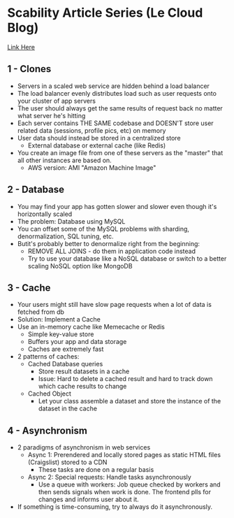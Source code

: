 # Scability Article Series (Le Cloud Blog)
[Link Here](https://web.archive.org/web/20221030091841/http://www.lecloud.net/tagged/scalability/chrono)

## 1 - Clones
- Servers in a scaled web service are hidden behind a load balancer
- The load balancer evenly distributes load such as user requests onto your cluster of app servers
- The user should always get the same results of request back no matter what server he's hitting
- Each server contains THE SAME codebase and DOESN'T store user related data (sessions, profile pics, etc) on memory
- User data should instead be stored in a centralized store
  - External database or external cache (like Redis)
- You create an image file from one of these servers as the "master" that all other instances are based on.
  - AWS version: AMI "Amazon Machine Image"

## 2 - Database

- You may find your app has gotten slower and slower even though it's horizontally scaled
- The problem: Database using MySQL
- You can offset some of the MySQL problems with sharding, denormalization, SQL tuning, etc. 
- Butit's probably better to denormalize right from the beginning:
  - REMOVE ALL JOINS - do them in application code instead
  - Try to use your database like a NoSQL database or switch to a better scaling NoSQL option like MongoDB

## 3 - Cache

- Your users might still have slow page requests when a lot of data is fetched from db
- Solution: Implement a Cache
- Use an in-memory cache like Memecache or Redis
  - Simple key-value store
  - Buffers your app and data storage
  - Caches are extremely fast
- 2 patterns of caches:
  - Cached Database queries
    - Store result datasets in a cache
    - Issue: Hard to delete a cached result and hard to track down which cache results to change
  - Cached Object
    - Let your class assemble a dataset and store the instance of the dataset in the cache

## 4 - Asynchronism

- 2 paradigms of asynchronism in web services
  - Async 1: Prerendered and locally stored pages as static HTML files (Craigslist) stored to a CDN
    - These tasks are done on a regular basis
  - Async 2: Special requests: Handle tasks asynchronously
    - Use a queue with workers: Job queue checked by workers and then sends signals when work is done. The frontend plls for changes and informs user about it.
- If something is time-consuming, try to always do it asynchronously.
  